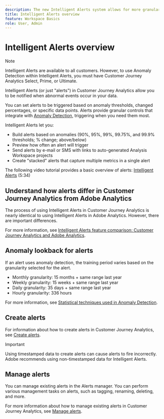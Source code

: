 ```yaml
---
description: The new Intelligent Alerts system allows for more granular control over alerts and integrates anomaly detection with the alert system.
title: Intelligent Alerts overview
feature: Workspace Basics
role: User, Admin
---
```

# Intelligent Alerts overview

>[!NOTE]
>
>Intelligent Alerts are available to all customers. However, to use Anomaly Detection within Intelligent Alerts, you must have Customer Journey Analytics Select, Prime, or Ultimate.

Intelligent Alerts (or just "alerts") in Customer Journey Analytics allow you to be notified when abnormal events occur in your data. 

You can set alerts to be triggered based on anomaly thresholds, changed percentages, or specific data points. Alerts provide granular controls that integrate with [Anomaly Detection](/help/analysis-workspace/c-anomaly-detection/anomaly-detection.md), triggering when you need them most.

Intelligent Alerts let you:

* Build alerts based on anomalies (90%, 95%, 99%, 99.75%, and 99.9% thresholds; % change; above/below)
* Preview how often an alert will trigger
* Send alerts by e-mail or SMS with links to auto-generated Analysis Workspace projects
* Create "stacked" alerts that capture multiple metrics in a single alert

The following video tutorial provides a basic overview of alerts: [Intelligent Alerts](https://experienceleague.adobe.com/docs/analytics-learn/tutorials/data-science/intelligent-alerts.html) (5:34)

## Understand how alerts differ in Customer Journey Analytics from Adobe Analytics

The process of using Intelligent Alerts in Customer Journey Analytics is nearly identical to using Intelligent Alerts in Adobe Analytics. However, there are important differences.

For more information, see [Intelligent Alerts feature comparison: Customer Journey Analytics and Adobe Analytics](/help/components/c-intelligent-alerts/alerts-feature-comparison.md).

## Anomaly lookback for alerts

If an alert uses anomaly detection, the training period varies based on the granularity selected for the alert.

* Monthly granularity: 15 months + same range last year
* Weekly granularity: 15 weeks + same range last year
* Daily granularity: 35 days + same range last year
* Hourly granularity: 336 hours

For more information, see [Statistical techniques used in Anomaly Detection](/help/analysis-workspace/c-anomaly-detection/statistics-anomaly-detection.md).

## Create alerts

For information about how to create alerts in Customer Journey Analytics, see [Create alerts](/help/components/c-intelligent-alerts/alert-builder.md).

>[!IMPORTANT]
>
>Using timestamped data to create alerts can cause alerts to fire incorrectly. Adobe recommends using non-timestamped data for Intelligent Alerts.

## Manage alerts

You can manage existing alerts in the Alerts manager. You can perform various management tasks on alerts, such as tagging, renaming, deleting, and more.

For more information about how to manage existing alerts in Customer Journey Analytics, see [Manage alerts](/help/components/c-intelligent-alerts/alert-manager.md).

